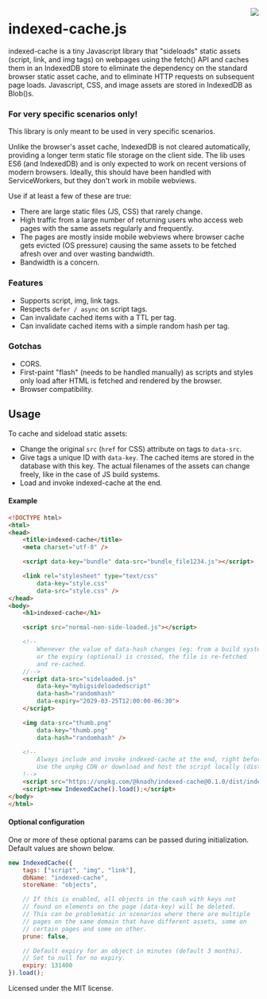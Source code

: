<a href="https://zerodha.tech"><img src="https://zerodha.tech/static/images/github-badge.svg" align="right" /></a>

# indexed-cache.js

indexed-cache is a tiny Javascript library that "sideloads" static assets (script, link, and img tags) on webpages using the fetch() API and caches them in an IndexedDB store to eliminate the dependency on the standard browser static asset cache, and to eliminate HTTP requests on subsequent page loads. Javascript, CSS, and image assets are stored in IndexedDB as Blob()s.

### For very specific scenarios only!
This library is only meant to be used in very specific scenarios.

Unlike the browser's asset cache, IndexedDB is not cleared automatically, providing a longer term static file storage on the client side. The lib uses ES6 (and IndexedDB) and is only expected to work on recent versions of modern browsers. Ideally, this should have been handled with ServiceWorkers, but they don't work in mobile webviews.

Use if at least a few of these are true:
- There are large static files (JS, CSS) that rarely change.
- High traffic from a large number of returning users who access web pages with the same assets regularly and frequently.
- The pages are mostly inside mobile webviews where browser cache gets evicted  (OS pressure) causing the same assets to be fetched afresh over and over wasting bandwidth.
- Bandwidth is a concern.

### Features
- Supports script, img, link tags.
- Respects `defer / async` on script tags.
- Can invalidate cached items with a TTL per tag.
- Can invalidate cached items with a simple random hash per tag.

### Gotchas
- CORS.
- First-paint "flash" (needs to be handled manually) as scripts and styles only load after HTML is fetched and rendered by the browser.
- Browser compatibility.

## Usage

To cache and sideload static assets:
- Change the original `src` (`href` for CSS) attribute on tags to `data-src`.
- Give tags a unique ID with `data-key`. The cached items are stored in the database with this key. The actual filenames of the assets can change freely, like in the case of JS build systems.
- Load and invoke indexed-cache at the end.

#### Example

```html
<!DOCTYPE html>
<html>
<head>
    <title>indexed-cache</title>
    <meta charset="utf-8" />

    <script data-key="bundle" data-src="bundle_file1234.js"></script>

    <link rel="stylesheet" type="text/css"
        data-key="style.css"
        data-src="style.css" />
</head>
<body>
    <h1>indexed-cache</h1>

    <script src="normal-non-side-loaded.js"></script>

    <!--
        Whenever the value of data-hash changes (eg: from a build system)
        or the expiry (optional) is crossed, the file is re-fetched
        and re-cached.
    //-->
    <script data-src="sideloaded.js"
        data-key="mybigsideloadedscript"
        data-hash="randomhash"
        data-expiry="2029-03-25T12:00:00-06:30">
    </script>

    <img data-src="thumb.png"
        data-key="thumb.png"
        data-hash="randomhash" />

    <!--
        Always include and invoke indexed-cache at the end, right before </body>.
        Use the unpkg CDN or download and host the script locally (dist/indexed-cache.min.js).
    !-->
    <script src="https://unpkg.com/@knadh/indexed-cache@0.1.0/dist/indexed-cache.min.js"></script>
    <script>new IndexedCache().load();</script>
</body>
</html>
```


#### Optional configuration

One or more of these optional params can be passed during initialization. Default values are shown below. 

```javascript
new IndexedCache({
    tags: ["script", "img", "link"],
    dbName: "indexed-cache",
    storeName: "objects",

    // If this is enabled, all objects in the cash with keys not
    // found on elements on the page (data-key) will be deleted.
    // This can be problematic in scenarios where there are multiple
    // pages on the same domain that have different assets, some on
    // certain pages and some on other.
    prune: false,

    // Default expiry for an object in minutes (default 3 months).
    // Set to null for no expiry.
    expiry: 131400
}).load();
```


Licensed under the MIT license.
